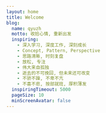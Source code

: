 ```yaml
---
layout: home
title: Welcome
blog:
  name: qyuzh
  motto: 收拾心情, 重新出发
  inspiring:
    - 深入学习, 深度工作, 深刻成长
    - Concept, Pattern, Perspective
    - 思路清晰, 时刻复盘
    - 放松, 专注
    - 伟大来自孤独
    - 逝去的不可挽回, 但未来还可改变
    - 不骄不躁, 不卑不亢
    - 不喜不悲, 按部就班, 厚积薄发
  inspiringTimeout: 5000
  pageSize: 10
  minScreenAvatar: false
---
```

